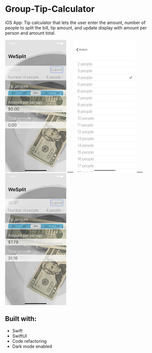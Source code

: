 # Group-Tip-Calculator
iOS App: Tip calculator that lets the user enter the amount, number of people to split the bill, tip amount, and update display with amount per person and amount total.

![first](1.png) ___
![second](3.png) ___
![third](2.png)

## Built with:
* Swift
* SwiftUI
* Code refactoring
* Dark mode enabled
